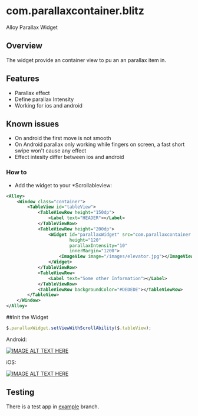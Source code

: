 # com.parallaxcontainer.blitz
Alloy Parallax Widget

## Overview
The widget provide an container view to
pu an an parallax item in.


## Features
* Parallax effect
* Define parallax Intensity
* Working for ios and android


## Known issues
* On android the first move is not smooth
* On Android parallax only working while fingers on screen, a fast short swipe won't cause any effect
* Effect intesity differ between ios and android 


### How to

* Add the widget to your *Scrollableview:

```xml
<Alloy>
	<Window class="container">
		<TableView id="tableView">
			<TableViewRow height="150dp">
				<Label text="HEADER"></Label>
			</TableViewRow>			
			<TableViewRow height="200dp">
				<Widget id="parallaxWidget" src="com.parallaxcontainer.blitz"
						height="120"
						parallaxIntensity="10"
						innerMargin="1200">
					<ImageView image="/images/elevator.jpg"></ImageView>
				</Widget>
			</TableViewRow>			
			<TableViewRow>
				<Label text="Some other Information"></Label>
			</TableViewRow>			
			<TableViewRow backgroundColor="#DEDEDE"></TableViewRow>			
		</TableView>
	</Window>
</Alloy>
```

##Init the Widget

```javascript
$.parallaxWidget.setViewWithScrollAbility($.tableView);
```



Android:

[![IMAGE ALT TEXT HERE](http://img.youtube.com/vi/PVIwb0coEO4/0.jpg)](https://youtu.be/PVIwb0coEO4)

iOS:

[![IMAGE ALT TEXT HERE](http://img.youtube.com/vi/rfsXbTPSaK0/0.jpg)](https://youtu.be/rfsXbTPSaK0)



## Testing
There is a test app in [example](https://github.com/MichelBahl/com.parallaxcontainer.blitz/tree/example) branch.
